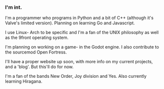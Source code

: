 ### I'm int.
 I'm a programmer who programs in Python and a bit of C++ (although it's Valve's limited version). Planning on learning Go and Javascript.
 
 I use Linux- Arch to be specific and I'm a fan of the UNIX philosophy as well as the 9front operating system.
 
 I'm planning on working on a game- in the Godot engine. I also contribute to the sourcemod Open Fortress.
 
 I'll have a proper website up soon, with more info on my current projects, and a 'blog'. But this'll do for now.

I'm a fan of the bands New Order, Joy division and Yes. Also currently learning Hiragana.
